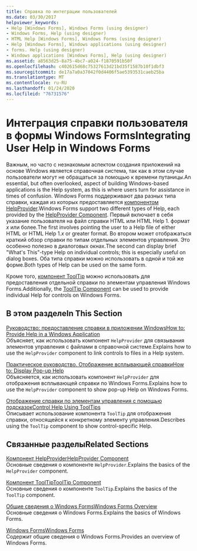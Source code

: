 ```yaml
---
title: Справка по интеграции пользователей
ms.date: 03/30/2017
helpviewer_keywords:
- Help [Windows Forms], Windows Forms (using designer)
- Windows Forms, Help (using designer)
- HTML Help [Windows Forms], Windows Forms (using designer)
- Help [Windows Forms], Windows applications (using designer)
- forms. Help (using designer)
- Windows applications [Windows Forms], Help (using designer)
ms.assetid: a8563d25-8a75-4bc7-a024-f1870591b50f
ms.openlocfilehash: c402615d68c75327613d21bd35f1587b10f1dbf3
ms.sourcegitcommit: de17a7a0a37042f0d4406f5ae5393531caeb25ba
ms.translationtype: MT
ms.contentlocale: ru-RU
ms.lasthandoff: 01/24/2020
ms.locfileid: "76731576"
---
```

# <a name="integrating-user-help-in-windows-forms"></a><span data-ttu-id="25beb-102">Интеграция справки пользователя в формы Windows Forms</span><span class="sxs-lookup"><span data-stu-id="25beb-102">Integrating User Help in Windows Forms</span></span>
<span data-ttu-id="25beb-103">Важным, но часто с незнакомым аспектом создания приложений на основе Windows является справочная система, так как в этом случае пользователи могут не обращаться за помощью к времени путаницы.</span><span class="sxs-lookup"><span data-stu-id="25beb-103">An essential, but often overlooked, aspect of building Windows-based applications is the Help system, as this is where users turn for assistance in times of confusion.</span></span> <span data-ttu-id="25beb-104">Windows Forms поддерживают два разных типа справки, каждая из которых предоставляется [компонентом HelpProvider](../controls/helpprovider-component-windows-forms.md).</span><span class="sxs-lookup"><span data-stu-id="25beb-104">Windows Forms support two different types of Help, each provided by the [HelpProvider Component](../controls/helpprovider-component-windows-forms.md).</span></span> <span data-ttu-id="25beb-105">Первый включает в себя указание пользователя на файл справки HTML или HTML Help 1. формат *x* или более.</span><span class="sxs-lookup"><span data-stu-id="25beb-105">The first involves pointing the user to a Help file of either HTML or HTML Help 1.*x* or greater format.</span></span> <span data-ttu-id="25beb-106">Во втором может отображаться краткий обзор справки по типам отдельных элементов управления. Это особенно полезно в диалоговых окнах.</span><span class="sxs-lookup"><span data-stu-id="25beb-106">The second can display brief "What's This"-type Help on individual controls; this is especially useful on dialog boxes.</span></span> <span data-ttu-id="25beb-107">Оба типа справки можно использовать в одной и той же форме.</span><span class="sxs-lookup"><span data-stu-id="25beb-107">Both types of Help can be used on the same form.</span></span>  
  
 <span data-ttu-id="25beb-108">Кроме того, [компонент ToolTip](../controls/tooltip-component-windows-forms.md) можно использовать для предоставления отдельной справки по элементам управления Windows Forms.</span><span class="sxs-lookup"><span data-stu-id="25beb-108">Additionally, the [ToolTip Component](../controls/tooltip-component-windows-forms.md) can be used to provide individual Help for controls on Windows Forms.</span></span>  
  
## <a name="in-this-section"></a><span data-ttu-id="25beb-109">В этом разделе</span><span class="sxs-lookup"><span data-stu-id="25beb-109">In This Section</span></span>  
 [<span data-ttu-id="25beb-110">Руководство: предоставление справки в приложении Windows</span><span class="sxs-lookup"><span data-stu-id="25beb-110">How to: Provide Help in a Windows Application</span></span>](how-to-provide-help-in-a-windows-application.md)  
 <span data-ttu-id="25beb-111">Объясняет, как использовать компонент `HelpProvider` для связывания элементов управления с файлами в справочной системе.</span><span class="sxs-lookup"><span data-stu-id="25beb-111">Explains how to use the `HelpProvider` component to link controls to files in a Help system.</span></span>  
  
 [<span data-ttu-id="25beb-112">Практическое руководство. Отображение всплывающей справки</span><span class="sxs-lookup"><span data-stu-id="25beb-112">How to: Display Pop-up Help</span></span>](how-to-display-pop-up-help.md)  
 <span data-ttu-id="25beb-113">Объясняется, как использовать компонент `HelpProvider` для отображения всплывающей справки по Windows Forms.</span><span class="sxs-lookup"><span data-stu-id="25beb-113">Explains how to use the `HelpProvider` component to show pop-up Help on Windows Forms.</span></span>  
  
 [<span data-ttu-id="25beb-114">Отображение справки по элементам управления с помощью подсказок</span><span class="sxs-lookup"><span data-stu-id="25beb-114">Control Help Using ToolTips</span></span>](control-help-using-tooltips.md)  
 <span data-ttu-id="25beb-115">Описывает использование компонента `ToolTip` для отображения справки, относящейся к конкретному элементу управления.</span><span class="sxs-lookup"><span data-stu-id="25beb-115">Describes using the `ToolTip` component to show control-specific Help.</span></span>  
  
## <a name="related-sections"></a><span data-ttu-id="25beb-116">Связанные разделы</span><span class="sxs-lookup"><span data-stu-id="25beb-116">Related Sections</span></span>  
 [<span data-ttu-id="25beb-117">Компонент HelpProvider</span><span class="sxs-lookup"><span data-stu-id="25beb-117">HelpProvider Component</span></span>](../controls/helpprovider-component-windows-forms.md)  
 <span data-ttu-id="25beb-118">Основные сведения о компоненте `HelpProvider`.</span><span class="sxs-lookup"><span data-stu-id="25beb-118">Explains the basics of the `HelpProvider` component.</span></span>  
  
 [<span data-ttu-id="25beb-119">Компонент ToolTip</span><span class="sxs-lookup"><span data-stu-id="25beb-119">ToolTip Component</span></span>](../controls/tooltip-component-windows-forms.md)  
 <span data-ttu-id="25beb-120">Основные сведения о компоненте `ToolTip`.</span><span class="sxs-lookup"><span data-stu-id="25beb-120">Explains the basics of the `ToolTip` component.</span></span>  
  
 [<span data-ttu-id="25beb-121">Общие сведения о Windows Forms</span><span class="sxs-lookup"><span data-stu-id="25beb-121">Windows Forms Overview</span></span>](../windows-forms-overview.md)  
 <span data-ttu-id="25beb-122">Основные сведения о Windows Forms.</span><span class="sxs-lookup"><span data-stu-id="25beb-122">Explains the basics of Windows Forms.</span></span>  
  
 [<span data-ttu-id="25beb-123">Windows Forms</span><span class="sxs-lookup"><span data-stu-id="25beb-123">Windows Forms</span></span>](../index.md)  
 <span data-ttu-id="25beb-124">Содержит общие сведения о Windows Forms.</span><span class="sxs-lookup"><span data-stu-id="25beb-124">Provides an overview of Windows Forms.</span></span>
